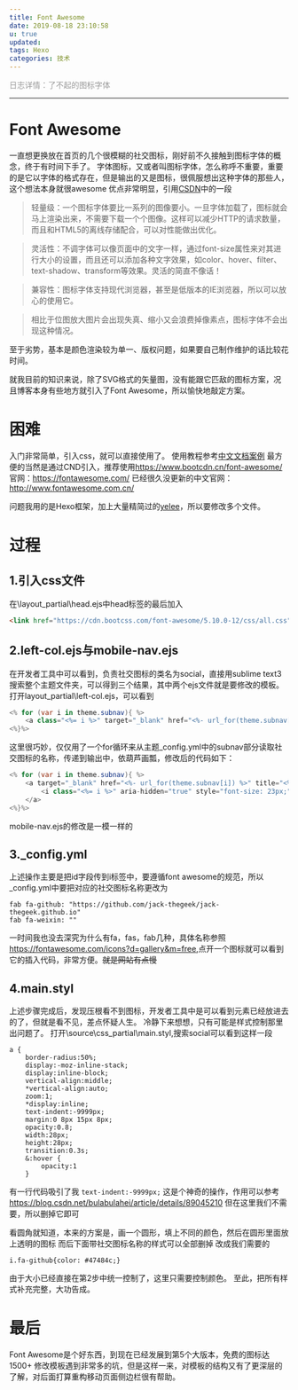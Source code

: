 ```yaml
---
title: Font Awesome
date: 2019-08-18 23:10:58
u: true
updated:
tags: Hexo
categories: 技术
---
```

<font color="#999999">日志详情：了不起的图标字体</font>

<!--more-->
---
# Font Awesome
一直想更换放在首页的几个很模糊的社交图标，刚好前不久接触到图标字体的概念，终于有时间下手了。
字体图标，又或者叫图标字体，怎么称呼不重要，重要的是它以字体的格式存在，但是输出的又是图标，很佩服想出这种字体的那些人，这个想法本身就很awesome
优点非常明显，引用[CSDN](https://blog.csdn.net/weixin_41399785/article/details/79800043)中的一段
>轻量级：一个图标字体要比一系列的图像要小。一旦字体加载了，图标就会马上渲染出来，不需要下载一个个图像。这样可以减少HTTP的请求数量，而且和HTML5的离线存储配合，可以对性能做出优化。

>灵活性：不调字体可以像页面中的文字一样，通过font-size属性来对其进行大小的设置，而且还可以添加各种文字效果，如color、hover、filter、text-shadow、transform等效果。灵活的简直不像话！

>兼容性：图标字体支持现代浏览器，甚至是低版本的IE浏览器，所以可以放心的使用它。

>相比于位图放大图片会出现失真、缩小又会浪费掉像素点，图标字体不会出现这种情况。

至于劣势，基本是颜色渲染较为单一、版权问题，如果要自己制作维护的话比较花时间。

就我目前的知识来说，除了SVG格式的矢量图，没有能跟它匹敌的图标方案，况且博客本身有些地方就引入了Font Awesome，所以愉快地敲定方案。

# 困难
入门非常简单，引入css，就可以直接使用了。
使用教程参考[中文文档案例](http://www.fontawesome.com.cn/examples/)
最方便的当然是通过CND引入，推荐使用<https://www.bootcdn.cn/font-awesome/>
官网：<https://fontawesome.com/>
已经很久没更新的中文官网：<http://www.fontawesome.com.cn/>

问题我用的是Hexo框架，加上大量精简过的[yelee](https://github.com/MOxFIVE/hexo-theme-yelee)，所以要修改多个文件。

# 过程
## 1.引入css文件
在\layout\_partial\head.ejs中head标签的最后加入
```html
<link href="https://cdn.bootcss.com/font-awesome/5.10.0-12/css/all.css" rel="stylesheet">
```

## 2.left-col.ejs与mobile-nav.ejs
在开发者工具中可以看到，负责社交图标的类名为social，直接用sublime text3搜索整个主题文件夹，可以得到三个结果，其中两个ejs文件就是要修改的模板。
打开layout\_partial\left-col.ejs，可以看到
```cs
<% for (var i in theme.subnav){ %>
	<a class="<%= i %>" target="_blank" href="<%- url_for(theme.subnav[i]) %>" title="<%= i %>"><%= i %></a>
<%}%>
```
这里很巧妙，仅仅用了一个for循环来从主题_config.yml中的subnav部分读取社交图标的名称，传递到输出中，依葫芦画瓢，修改后的代码如下：
```cs
<% for (var i in theme.subnav){ %>
	<a target="_blank" href="<%- url_for(theme.subnav[i]) %>" title="<%= i %>">
		<i class="<%= i %>" aria-hidden="true" style="font-size: 23px;"></i>
	</a>
<%}%>
```
mobile-nav.ejs的修改是一模一样的

## 3.\_config.yml
上述操作主要是把id字段传到i标签中，要遵循font awesome的规范，所以_config.yml中要把对应的社交图标名称更改为
```
fab fa-github: "https://github.com/jack-thegeek/jack-thegeek.github.io"
fab fa-weixin: ""
```
一时间我也没去深究为什么有fa，fas，fab几种，具体名称参照<https://fontawesome.com/icons?d=gallery&m=free>,点开一个图标就可以看到它的插入代码，非常方便。~~就是网站有点慢~~

## 4.main.styl
上述步骤完成后，发现压根看不到图标，开发者工具中是可以看到元素已经放进去的了，但就是看不见，差点怀疑人生。
冷静下来想想，只有可能是样式控制那里出问题了。
打开\source\css\_partial\main.styl,搜索social可以看到这样一段
```
a {
	border-radius:50%;
	display:-moz-inline-stack;
	display:inline-block;
	vertical-align:middle;
	*vertical-align:auto;
	zoom:1;
	*display:inline;
	text-indent:-9999px;
	margin:0 8px 15px 8px;
	opacity:0.8;
	width:28px;
	height:28px;
	transition:0.3s;
	&:hover {
		opacity:1
	}
```

有一行代码吸引了我
`text-indent:-9999px;`
这是个神奇的操作，作用可以参考<https://blog.csdn.net/bulabulahei/article/details/89045210>
但在这里我们不需要，所以删掉它即可

看圆角就知道，本来的方案是，画一个圆形，填上不同的颜色，然后在圆形里面放上透明的图标
而后下面带社交图标名称的样式可以全部删掉
改成我们需要的
```
i.fa-github{color: #47484c;}
```
由于大小已经直接在第2步中统一控制了，这里只需要控制颜色。
至此，把所有样式补充完整，大功告成。

# 最后
Font Awesome是个好东西，到现在已经发展到第5个大版本，免费的图标达1500+
修改模板遇到非常多的坑，但是这样一来，对模板的结构又有了更深层的了解，对后面打算重构移动页面侧边栏很有帮助。